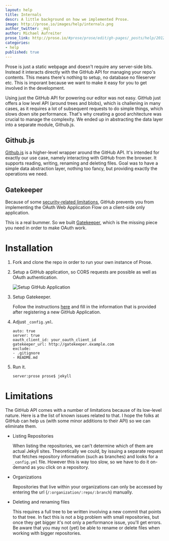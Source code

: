 ```yaml
---
layout: help
title: Internals
descr: A little background on how we implemented Prose.
image: http://prose.io/images/help/internals.png
author_twitter: _mql
author: Michael Aufreiter
prose_link: http://prose.io/#prose/prose/edit/gh-pages/_posts/help/2012-06-20-internals.md
categories:
- help
published: true
---
```


Prose is just a static webpage and doesn't require any server-side bits. Instead it interacts directly with the GitHub API for managing your repo's contents. This means there's nothing to setup, no database no fileserver etc. This is imporant because we want to make it easy for you to get involved in the development.

Using just the GitHub API for powering our editor was not easy. GitHub just offers a low level API (around trees and blobs), which is challening in many cases, as it requires a lot of subsequent requests to do simple things, which slows down site performance. That's why creating a good architecture was crucial to manage the complexity. We ended up in abstracting the data layer into a separate module, Github.js.


## Github.js

[Github.js](https://github.com/michael/github) is a higher-level wrapper around the GitHub API. It's intended for exactly our use case, namely interacting with GitHub from the browser. It supports reading, writing, renaming and deleting files. Goal was to have a simple data abstraction layer, nothing too fancy, but providing exactly the operations we need.


## Gatekeeper

Because of some [security-related limitations](http://blog.vjeux.com/2012/javascript/github-oauth-login-browser-side.html), GitHub prevents you from implementing the OAuth Web Application Flow on a client-side only application.

This is a real bummer. So we built [Gatekeeper](http://github.com/prose/gatekeeper), which is the missing piece you need in order to make OAuth work.



# Installation

1. Fork and clone the repo in order to run your own instance of Prose.

2. Setup a GitHub application, so CORS requests are possible as well as OAuth authentication.

   ![Setup GitHub Application](http://prose.io/images/screenshots/github-app-settings.png)

3. Setup Gatekeeper.

   Follow the instructions [here](http://github.com/prose/gatekeeper) and fill in the information that is provided after registering a new GitHub Application.

4. Adjust `_config.yml`.

       auto: true
       server: true
       oauth_client_id: your_oauth_client_id
       gatekeeper_url: http://gatekeeper.example.com
       exclude:
       - .gitignore
       - README.md

5. Run it.
   
       server:prose prose$ jekyll


# Limitations

The GitHub API comes with a number of limitations because of its low-level nature. Here is a the list of known issues related to that. I hope the folks at GitHub can help us (with some minor additions to their API) so we can eliminate them.

- Listing Repositories
  
  When listing the repositories, we can't determine which of them are actual Jekyll sites. Theoretically we could, by issuing a separate request that fetches repository information (such as branches) and looks for a `_config.yml` file. However this is way too slow, so we have to do it on-demand as you click on a repository.

- Organizations
  
  Repositories that live within your organizations can only be accessed by entering the url (`/:organization/:repo/:branch`) manually.

- Deleting and renaming files
  
  This requires a full tree to be written involving a new commit that points to that tree. In fact this is not a big problem with small repositories, but once they get bigger it's not only a performance issue, you'll get errors. Be aware that you may not (yet) be able to rename or delete files when working with bigger repositories.
